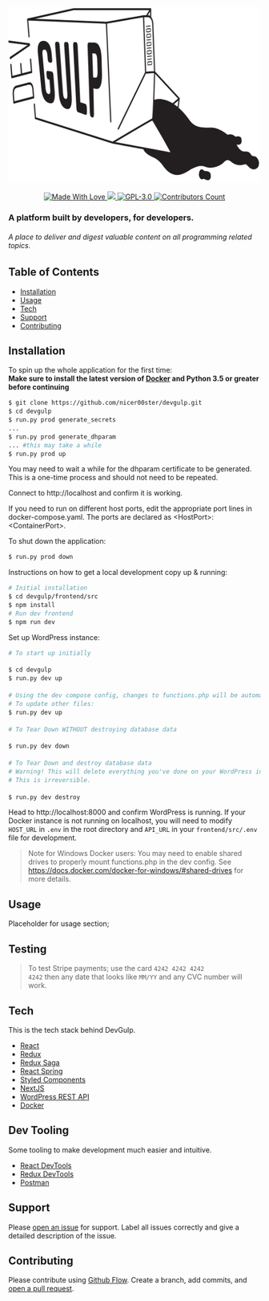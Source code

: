 <p align="center">
  <img src="https://github.com/nicer00ster/devgulp/blob/master/devgulp.png?raw=true" width="600" height="350"  alt="DevGulp Logo"/>
</p>

<p align="center">
    <a aria-label="DevGulp Logo" href="https://github.com/devgulp">
      <img src="https://img.shields.io/badge/❤️%20MADE%20WITH%20LOVE%20❤️-1f222e.svg?style=for-the-badge&labelColor=1f222e" alt="Made With Love">
    </a>
    <a aria-label="DevGulp Discord" href="https://discordapp.com/channels/642423850390388780">
      <img src="https://img.shields.io/discord/642423850390388780?color=%237189DA&label=Discord&style=for-the-badge&labelColor=1f222e">
    </a>
    <a aria-label="License" href="https://raw.githubusercontent.com/nicer00ster/devgulp/master/LICENSE">
      <img alt="GPL-3.0" src="https://img.shields.io/github/license/nicer00ster/devgulp?color=92c5f8&style=for-the-badge&labelColor=1f222e">
    </a>
    <a aria-label="Contributors" href="https://github.com/nicer00ster/devgulp/settings/collaboration">
      <img alt="Contributors Count" src="https://img.shields.io/github/contributors-anon/nicer00ster/devgulp?color=80dad3&style=for-the-badge&labelColor=1f222e">
    </a>
</p>

### A platform built by developers, for developers.
###### A place to deliver and digest valuable content on all programming related topics.

## Table of Contents

- [Installation](#installation)
- [Usage](#usage)
- [Tech](#tech)
- [Support](#support)
- [Contributing](#contributing)

## Installation

To spin up the whole application for the first time:
<br/>
**Make sure to install the latest version of [Docker](https://www.docker.com/) and Python 3.5 or greater before continuing**
```sh
$ git clone https://github.com/nicer00ster/devgulp.git
$ cd devgulp
$ run.py prod generate_secrets
...
$ run.py prod generate_dhparam
... #this may take a while
$ run.py prod up
```

You may need to wait a while for the dhparam certificate to be generated. This is a one-time process and should not need to be repeated.

Connect to http://localhost and confirm it is working.

If you need to run on different host ports, edit the appropriate port lines in docker-compose.yaml. The ports are declared as \<HostPort\>:\<ContainerPort\>.

To shut down the application:
```sh
$ run.py prod down
```


Instructions on how to get a local development copy up & running:
```sh
# Initial installation
$ cd devgulp/frontend/src
$ npm install
# Run dev frontend
$ npm run dev
```

Set up WordPress instance:
<br />
```sh
# To start up initially

$ cd devgulp
$ run.py dev up

# Using the dev compose config, changes to functions.php will be automatically reflected in WordPress
# To update other files:
$ run.py dev up

# To Tear Down WITHOUT destroying database data

$ run.py dev down

# To Tear Down and destroy database data
# Warning! This will delete everything you've done on your WordPress instance, including all posts and user accounts.
# This is irreversible.

$ run.py dev destroy
```

Head to http://localhost:8000 and confirm WordPress is running. If your Docker instance is not running on localhost, you will need to modify `HOST_URL` in `.env` in the root directory and `API_URL` in your `frontend/src/.env` file for development.

> Note for Windows Docker users: You may need to enable shared drives to properly mount functions.php in the dev config. See https://docs.docker.com/docker-for-windows/#shared-drives for more details.

## Usage
Placeholder for usage section;

## Testing

> To test Stripe payments; use the card <code>4242 4242 4242 4242</code> then any date that looks like <code>MM/YY</code> and any CVC number will work.

## Tech

This is the tech stack behind DevGulp.
- [React](https://reactjs.org/)
- [Redux](https://redux.js.org/)
- [Redux Saga](https://redux-saga.js.org/)
- [React Spring](https://www.react-spring.io/)
- [Styled Components](https://www.styled-components.com/)
- [NextJS](https://nextjs.org/)
- [WordPress REST API](https://developer.wordpress.org/rest-api/)
- [Docker](https://www.docker.com/)


## Dev Tooling

Some tooling to make development much easier and intuitive.
- [React DevTools](https://chrome.google.com/webstore/detail/react-developer-tools/fmkadmapgofadopljbjfkapdkoienihi?hl=en)
- [Redux DevTools](https://chrome.google.com/webstore/detail/redux-devtools/lmhkpmbekcpmknklioeibfkpmmfibljd?hl=en)
- [Postman](https://www.getpostman.com/)

## Support

Please [open an issue](https://github.com/nicer00ster/devgulp/issues) for support.
Label all issues correctly and give a detailed description of the issue.

## Contributing

Please contribute using [Github Flow](https://guides.github.com/introduction/flow/). Create a branch, add commits, and [open a pull request](https://github.com/nicer00ster/devgulp/compare/).
